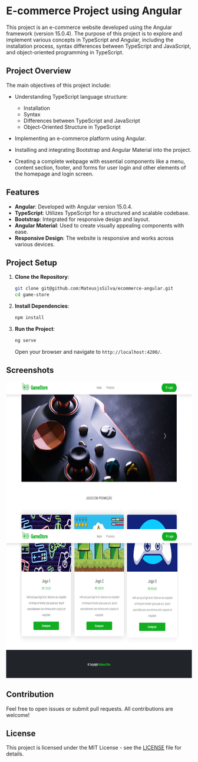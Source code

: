 # E-commerce Project using Angular

This project is an e-commerce website developed using the Angular framework (version 15.0.4). The purpose of this project is to explore and implement various concepts in TypeScript and Angular, including the installation process, syntax differences between TypeScript and JavaScript, and object-oriented programming in TypeScript.

## Project Overview

The main objectives of this project include:

- Understanding TypeScript language structure:
  - Installation
  - Syntax
  - Differences between TypeScript and JavaScript
  - Object-Oriented Structure in TypeScript

- Implementing an e-commerce platform using Angular.
- Installing and integrating Bootstrap and Angular Material into the project.
- Creating a complete webpage with essential components like a menu, content section, footer, and forms for user login and other elements of the homepage and login screen.

## Features

- **Angular**: Developed with Angular version 15.0.4.
- **TypeScript**: Utilizes TypeScript for a structured and scalable codebase.
- **Bootstrap**: Integrated for responsive design and layout.
- **Angular Material**: Used to create visually appealing components with ease.
- **Responsive Design**: The website is responsive and works across various devices.

## Project Setup

1. **Clone the Repository**: 
    ```bash
    git clone git@github.com:MateusjsSilva/ecommerce-angular.git
    cd game-store
    ```

2. **Install Dependencies**: 
    ```bash
    npm install
    ```

3. **Run the Project**: 
    ```bash
    ng serve
    ```
    Open your browser and navigate to `http://localhost:4200/`.

## Screenshots

<div align="center">
  <img src="docs/img/img1.png" alt="homepage 1" height="400em">
</div>

<div align="center">
  <img src="docs/img/img2.png" alt="homepage 2" height="400em">
</div>

## Contribution

Feel free to open issues or submit pull requests. All contributions are welcome!

## License

This project is licensed under the MIT License - see the [LICENSE](LICENSE) file for details.